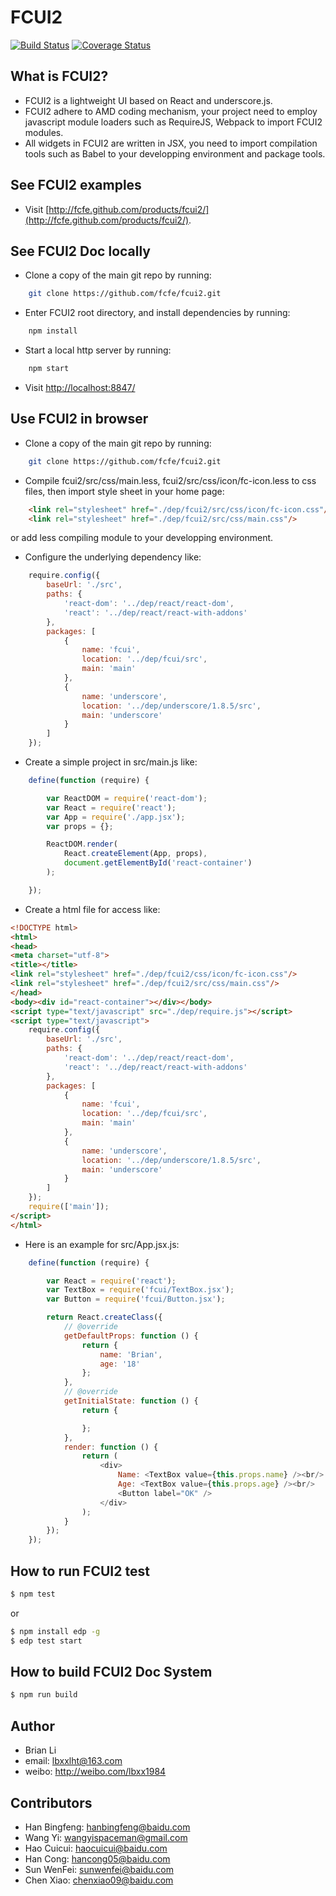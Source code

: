 # FCUI2
[![Build Status](https://travis-ci.org/fcfe/fcui2.svg?branch=master)](https://travis-ci.org/fcfe/fcui2)
[![Coverage Status](https://coveralls.io/repos/github/fcfe/fcui2/badge.svg)](https://coveralls.io/github/fcfe/fcui2)

## What is FCUI2?

* FCUI2 is a lightweight UI based on React and underscore.js.
* FCUI2 adhere to AMD coding mechanism, your project need to employ javascript module loaders such as RequireJS, Webpack to import FCUI2 modules.
* All widgets in FCUI2 are written in JSX, you need to import compilation tools such as Babel to your developping environment and package tools.

## See FCUI2 examples

* Visit [http://fcfe.github.com/products/fcui2/](http://fcfe.github.com/products/fcui2/).

## See FCUI2 Doc locally

* Clone a copy of the main git repo by running:

```bash
    git clone https://github.com/fcfe/fcui2.git
```

* Enter FCUI2 root directory, and install dependencies by running:

```bash
    npm install
```

* Start a local http server by running:

```bash
    npm start
```

* Visit [http://localhost:8847/](http://localhost:8847/)


## Use FCUI2 in browser

* Clone a copy of the main git repo by running:
```bash
    git clone https://github.com/fcfe/fcui2.git
```

* Compile fcui2/src/css/main.less, fcui2/src/css/icon/fc-icon.less to css files, then import style sheet in your home page:
```html
    <link rel="stylesheet" href="./dep/fcui2/src/css/icon/fc-icon.css"/>
    <link rel="stylesheet" href="./dep/fcui2/src/css/main.css"/>
```
or add less compiling module to your developping environment.

* Configure the underlying dependency like:
```javascript
    require.config({
        baseUrl: './src',
        paths: {
            'react-dom': '../dep/react/react-dom',
            'react': '../dep/react/react-with-addons'
        },
        packages: [
            {
                name: 'fcui',
                location: '../dep/fcui/src',
                main: 'main'
            },
            {
                name: 'underscore',
                location: '../dep/underscore/1.8.5/src',
                main: 'underscore'
            }
        ]
    });
```

* Create a simple project in src/main.js like:
```javascript
    define(function (require) {

        var ReactDOM = require('react-dom');
        var React = require('react');
        var App = require('./app.jsx');
        var props = {};

        ReactDOM.render(
            React.createElement(App, props),
            document.getElementById('react-container')
        );

    });
```

* Create a html file for access like:
```html
<!DOCTYPE html>
<html>
<head>
<meta charset="utf-8">
<title></title>
<link rel="stylesheet" href="./dep/fcui2/css/icon/fc-icon.css"/>
<link rel="stylesheet" href="./dep/fcui2/src/css/main.css"/>
</head>
<body><div id="react-container"></div></body>
<script type="text/javascript" src="./dep/require.js"></script>
<script type="text/javascript">
    require.config({
        baseUrl: './src',
        paths: {
            'react-dom': '../dep/react/react-dom',
            'react': '../dep/react/react-with-addons'
        },
        packages: [
            {
                name: 'fcui',
                location: '../dep/fcui/src',
                main: 'main'
            },
            {
                name: 'underscore',
                location: '../dep/underscore/1.8.5/src',
                main: 'underscore'
            }
        ]
    });
    require(['main']);
</script>
</html>
```
* Here is an example for src/App.jsx.js:
```javascript
    define(function (require) {

        var React = require('react');
        var TextBox = require('fcui/TextBox.jsx');
        var Button = require('fcui/Button.jsx');

        return React.createClass({
            // @override
            getDefaultProps: function () {
                return {
                    name: 'Brian',
                    age: '18'
                };
            },
            // @override
            getInitialState: function () {
                return {

                };
            },
            render: function () {
                return (
                    <div>
                        Name: <TextBox value={this.props.name} /><br/>
                        Age: <TextBox value={this.props.age} /><br/>
                        <Button label="OK" />
                    </div>
                );
            }
        });
    });
```

## How to run FCUI2 test

```bash
$ npm test
```
or
```bash
$ npm install edp -g
$ edp test start
```

## How to build FCUI2 Doc System

```bash
$ npm run build
```

## Author
* Brian Li
* email: lbxxlht@163.com
* weibo: http://weibo.com/lbxx1984

## Contributors
* Han Bingfeng: hanbingfeng@baidu.com
* Wang Yi: wangyispaceman@gmail.com
* Hao Cuicui: haocuicui@baidu.com
* Han Cong: hancong05@baidu.com
* Sun WenFei: sunwenfei@baidu.com
* Chen Xiao: chenxiao09@baidu.com